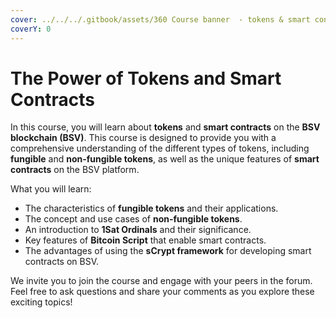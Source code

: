 ```yaml
---
cover: ../../../.gitbook/assets/360 Course banner  - tokens & smart contracts.png
coverY: 0
---
```


# The Power of Tokens and Smart Contracts

In this course, you will learn about **tokens** and **smart contracts** on the **BSV blockchain (BSV)**. This course is designed to provide you with a comprehensive understanding of the different types of tokens, including **fungible** and **non-fungible tokens**, as well as the unique features of **smart contracts** on the BSV platform.

What you will learn:

* The characteristics of **fungible tokens** and their applications.
* The concept and use cases of **non-fungible tokens**.
* An introduction to **1Sat Ordinals** and their significance.
* Key features of **Bitcoin Script** that enable smart contracts.
* The advantages of using the **sCrypt framework** for developing smart contracts on BSV.

We invite you to join the course and engage with your peers in the forum. Feel free to ask questions and share your comments as you explore these exciting topics!
